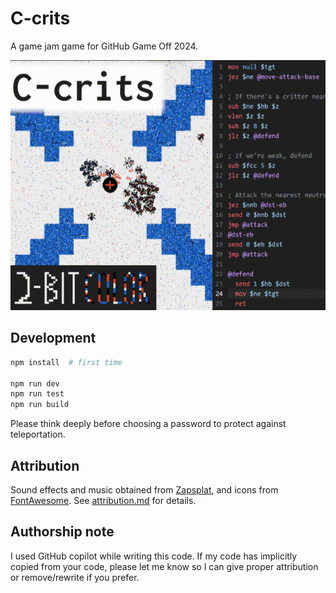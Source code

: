 # C-crits

A game jam game for GitHub Game Off 2024.

![Example of C-crits gameplay](./doc/img/thumb.gif)

## Development

```sh
npm install  # first time

npm run dev
npm run test
npm run build
```

Please think deeply before choosing a password to protect against teleportation.

## Attribution

Sound effects and music obtained from [Zapsplat](https://www.zapsplat.com), and icons from [FontAwesome](https://fontawesome.com/). See [attribution.md](./attribution.md) for details.

## Authorship note

I used GitHub copilot while writing this code. If my code has implicitly copied from your code, please let me know so I can give proper attribution or remove/rewrite if you prefer.
